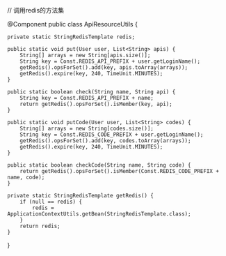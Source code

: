 // 调用redis的方法集

@Component
public class ApiResourceUtils {

    private static StringRedisTemplate redis;

    public static void put(User user, List<String> apis) {
        String[] arrays = new String[apis.size()];
        String key = Const.REDIS_API_PREFIX + user.getLoginName();
        getRedis().opsForSet().add(key, apis.toArray(arrays));
        getRedis().expire(key, 240, TimeUnit.MINUTES);
    }

    public static boolean check(String name, String api) {
        String key = Const.REDIS_API_PREFIX + name;
        return getRedis().opsForSet().isMember(key, api);
    }

    public static void putCode(User user, List<String> codes) {
        String[] arrays = new String[codes.size()];
        String key = Const.REDIS_CODE_PREFIX + user.getLoginName();
        getRedis().opsForSet().add(key, codes.toArray(arrays));
        getRedis().expire(key, 240, TimeUnit.MINUTES);
    }

    public static boolean checkCode(String name, String code) {
        return getRedis().opsForSet().isMember(Const.REDIS_CODE_PREFIX + name, code);
    }

    private static StringRedisTemplate getRedis() {
        if (null == redis) {
            redis = ApplicationContextUtils.getBean(StringRedisTemplate.class);
        }
        return redis;
    }
}
